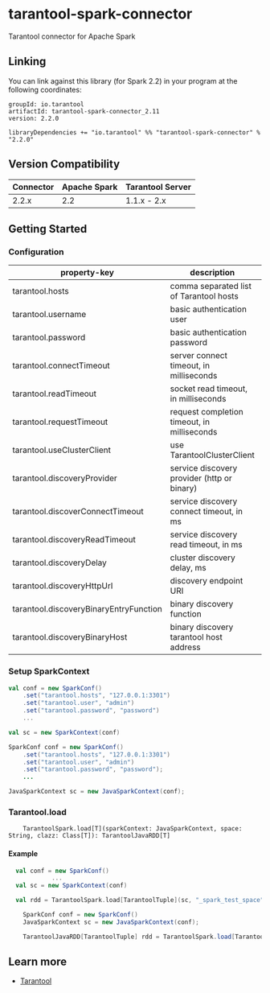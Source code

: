 # tarantool-spark-connector
Tarantool connector for Apache Spark

## Linking
You can link against this library (for Spark 2.2) in your program at the following coordinates:
```
groupId: io.tarantool
artifactId: tarantool-spark-connector_2.11
version: 2.2.0
```

```
libraryDependencies += "io.tarantool" %% "tarantool-spark-connector" % "2.2.0"
```

## Version Compatibility

| Connector | Apache Spark | Tarantool Server |
| --------- | ------------ | ---------------- |
| 2.2.x     | 2.2          | 1.1.x - 2.x      |

## Getting Started

### Configuration

| property-key                            | description                                 | default value   |
| --------------------------------------- | ------------------------------------------- | --------------- |
| tarantool.hosts                         | comma separated list of Tarantool hosts     | 127.0.0.1:3301  |
| tarantool.username                      | basic authentication user                   | guest           |
| tarantool.password                      | basic authentication password               |                 |
| tarantool.connectTimeout                | server connect timeout, in milliseconds     | 1000            |
| tarantool.readTimeout                   | socket read timeout, in milliseconds        | 1000            |
| tarantool.requestTimeout                | request completion timeout, in milliseconds | 2000            |
| tarantool.useClusterClient              | use TarantoolClusterClient                  | false           |
| tarantool.discoveryProvider             | service discovery provider (http or binary) |                 |
| tarantool.discoverConnectTimeout        | service discovery connect timeout, in ms    | 1000            |  
| tarantool.discoveryReadTimeout          | service discovery read timeout, in ms       | 1000            |
| tarantool.discoveryDelay                | cluster discovery delay, ms                 | 60000           |
| tarantool.discoveryHttpUrl              | discovery endpoint URI                      |                 |
| tarantool.discoveryBinaryEntryFunction  | binary discovery function                   |                 |
| tarantool.discoveryBinaryHost           | binary discovery tarantool host address     |                 |
  

### Setup SparkContext
```scala
val conf = new SparkConf()
    .set("tarantool.hosts", "127.0.0.1:3301")
    .set("tarantool.user", "admin")
    .set("tarantool.password", "password")
    ...

val sc = new SparkContext(conf)
```

```java
SparkConf conf = new SparkConf()
    .set("tarantool.hosts", "127.0.0.1:3301")
    .set("tarantool.user", "admin")
    .set("tarantool.password", "password");
    ...

JavaSparkContext sc = new JavaSparkContext(conf);
```

### Tarantool.load
```
    TarantoolSpark.load[T](sparkContext: JavaSparkContext, space: String, clazz: Class[T]): TarantoolJavaRDD[T]
```

#### Example
```scala
  val conf = new SparkConf()
            ...
  val sc = new SparkContext(conf)

  val rdd = TarantoolSpark.load[TarantoolTuple](sc, "_spark_test_space")
```

```java
    SparkConf conf = new SparkConf()
    JavaSparkContext sc = new JavaSparkContext(conf);

    TarantoolJavaRDD[TarantoolTuple] rdd = TarantoolSpark.load[TarantoolTuple](sc, "_spark_test_space")
```

## Learn more

- [Tarantool](https://www.tarantool.io/)